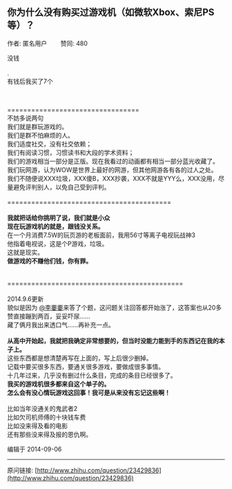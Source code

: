 ## 你为什么没有购买过游戏机（如微软Xbox、索尼PS等）？

作者: 匿名用户&nbsp;&nbsp;&nbsp;&nbsp;&nbsp;&nbsp;&nbsp;&nbsp;赞同: 480


<p>没钱<br><br>.<br>有钱后我买了7个</p><br><br>=================================<br>不妨多说两句<br>我们就是群玩游戏的。<br>我们是群不怕麻烦的人。<br>我们适度社交，没有社交依赖；<br>我们有阅读习惯，习惯读书和大段的学术资料；<br>我们的游戏相当一部分是正版。现在我看过的动画都有相当一部分蓝光收藏了。<br>我们玩网游，认为WOW是世界上最好的网游，但其他网游各有各的过人之处。<br>我们不随便说XXX垃圾，XXX傻B，XXX抄袭，XXX不就是YYY么，XXX没用，尽量避免评判别人，以免自己受到评判。<br><br>=========================================<br><br><strong>我就把话给你挑明了说，我们就是小众</strong><br><strong>现在玩游戏机的就是，跟钱没关系。</strong><br>在一个月消费7.5W的玩页游的老板面前，我用56寸等离子电视玩战神3<br>他指着电视说，这是个P游戏，垃圾。<br>这就是现实。<br><strong>做游戏的不赚他们钱，你有罪。</strong><br><br><br>============================================<br><br>2014.9.6更新<br>貌似是因为 <a data-hash="1c3369bbd58b14ed815011effaf0895c" href="http://www.zhihu.com/people/1c3369bbd58b14ed815011effaf0895c" class="member_mention" data-tip="p$b$1c3369bbd58b14ed815011effaf0895c">@李嫑嫑</a>来答了个题，这问题关注回答都开始涨了，这答案也从20多赞直接蹦到两百，妥妥吓尿……<br>藏了俩月我出来透口气……再补充一点。<br><br><b>从高中开始起，我就把我确定非常想要的，但当时没能力能到手的东西记在我的本子上。</b><br>这些东西都是想清楚再写在上面的，写上后很少删掉。<br>记载中要买很多东西，要通关很多游戏，要做成很多事情。<br>十几年过来，几乎没有删过什么条目，完成的条目已经很多了。<br><b>我买的游戏机很多都来自这个单子的。</b><br><b>怎么会有没心情玩游戏这回事！我可是从来没有忘记这些啊！</b><br><br>比如当年没通关的鬼武者2<br>比如欠司机师傅的十块钱车费<br>比如没来得及看的电影<br>还有那些没来得及报的恩仇啊。



编辑于 2014-09-06



---
原问链接: [http://www.zhihu.com/question/23429836](http://www.zhihu.com/question/23429836)